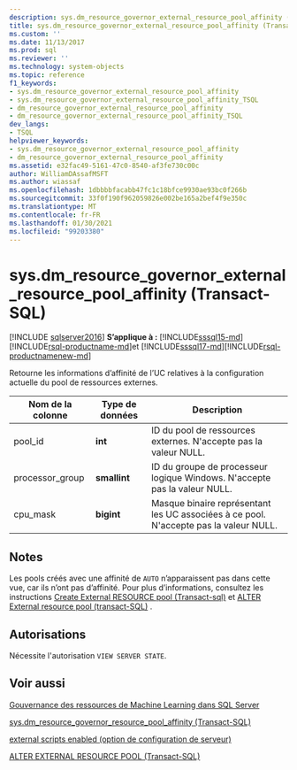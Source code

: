 ```yaml
---
description: sys.dm_resource_governor_external_resource_pool_affinity (Transact-SQL)
title: sys.dm_resource_governor_external_resource_pool_affinity (Transact-SQL) | Microsoft Docs
ms.custom: ''
ms.date: 11/13/2017
ms.prod: sql
ms.reviewer: ''
ms.technology: system-objects
ms.topic: reference
f1_keywords:
- sys.dm_resource_governor_external_resource_pool_affinity
- sys.dm_resource_governor_external_resource_pool_affinity_TSQL
- dm_resource_governor_external_resource_pool_affinity
- dm_resource_governor_external_resource_pool_affinity_TSQL
dev_langs:
- TSQL
helpviewer_keywords:
- sys.dm_resource_governor_external_resource_pool_affinity
- dm_resource_governor_external_resource_pool_affinity
ms.assetid: e32fac49-5161-47c0-8540-af3fe730c00c
author: WilliamDAssafMSFT
ms.author: wiassaf
ms.openlocfilehash: 1dbbbbfacabb47fc1c18bfce9930ae93bc0f266b
ms.sourcegitcommit: 33f0f190f962059826e002be165a2bef4f9e350c
ms.translationtype: MT
ms.contentlocale: fr-FR
ms.lasthandoff: 01/30/2021
ms.locfileid: "99203380"
---
```

# <a name="sysdm_resource_governor_external_resource_pool_affinity-transact-sql"></a>sys.dm_resource_governor_external_resource_pool_affinity (Transact-SQL)
[!INCLUDE [sqlserver2016](../../includes/applies-to-version/sqlserver2016.md)]
**S’applique à :** [!INCLUDE[sssql15-md](../../includes/sssql16-md.md)] [!INCLUDE[rsql-productname-md](../../includes/rsql-productname-md.md)]et [!INCLUDE[sssql17-md](../../includes/sssql17-md.md)][!INCLUDE[rsql-productnamenew-md](../../includes/rsql-productnamenew-md.md)]

Retourne les informations d’affinité de l’UC relatives à la configuration actuelle du pool de ressources externes.
  
|Nom de la colonne|Type de données|Description|
|----------------|---------------|-----------------|
|pool_id|**int**|ID du pool de ressources externes. N'accepte pas la valeur NULL.|
|processor_group|**smallint**|ID du groupe de processeur logique Windows. N'accepte pas la valeur NULL.|
|cpu_mask|**bigint**|Masque binaire représentant les UC associées à ce pool. N'accepte pas la valeur NULL.|
  
## <a name="remarks"></a>Notes

Les pools créés avec une affinité de `AUTO` n’apparaissent pas dans cette vue, car ils n’ont pas d’affinité. Pour plus d’informations, consultez les instructions [Create External RESOURCE pool &#40;Transact-sql&#41;](../../t-sql/statements/create-external-resource-pool-transact-sql.md) et [ALTER External resource pool &#40;transact-SQL&#41;](../../t-sql/statements/alter-external-resource-pool-transact-sql.md) .

## <a name="permissions"></a>Autorisations

Nécessite l'autorisation `VIEW SERVER STATE`.

## <a name="see-also"></a>Voir aussi

[Gouvernance des ressources de Machine Learning dans SQL Server](../../machine-learning/administration/resource-governor.md)

[sys.dm_resource_governor_resource_pool_affinity &#40;Transact-SQL&#41;](../../relational-databases/system-dynamic-management-views/sys-dm-resource-governor-resource-pool-affinity-transact-sql.md)

[external scripts enabled (option de configuration de serveur)](../../database-engine/configure-windows/external-scripts-enabled-server-configuration-option.md)

[ALTER EXTERNAL RESOURCE POOL &#40;Transact-SQL&#41;](../../t-sql/statements/alter-external-resource-pool-transact-sql.md)
